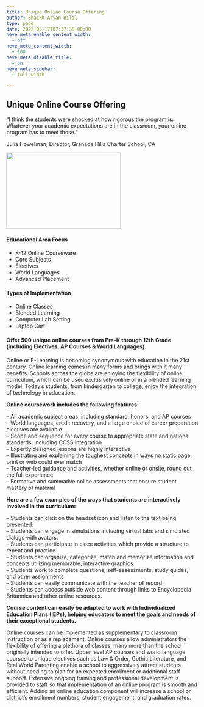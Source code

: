 ```yaml
---
title: Unique Online Course Offering
author: Shaikh Aryan Bilal
type: page
date: 2022-03-17T07:37:35+00:00
neve_meta_enable_content_width:
  - off
neve_meta_content_width:
  - 100
neve_meta_disable_title:
  - on
neve_meta_sidebar:
  - full-width

---
```

## Unique Online Course Offering

“I think the students were shocked at how rigorous the program is. Whatever your academic expectations are in the classroom, your online program has to meet those.”

Julia Howelman, Director, Granada Hills Charter School, CA

<img width="300" height="199" src="https://backbone.atnr.com.pk/wp-content/uploads/2022/03/virtual_learning_classroom_1.gif" alt="" loading="lazy" /> 

#### Educational Area Focus

  * K-12 Online Courseware
  * Core Subjects
  * Electives
  * World Languages
  * Advanced Placement

#### Types of Implementation

  * Online Classes
  * Blended Learning
  * Computer Lab Setting
  * Laptop Cart

#### Offer 500 unique online courses from Pre-K through 12th Grade (including Electives, AP Courses & World Languages).

Online or E-Learning is becoming synonymous with education in the 21st century. Online learning comes in many forms and brings with it many benefits. Schools across the globe are enjoying the flexibility of online curriculum, which can be used exclusively online or in a blended learning model. Today’s students, from kindergarten to college, enjoy the integration of technology in education.

<strong style="font-family: var( --e-global-typography-9548899-font-family ), Sans-serif; font-size: var( --e-global-typography-9548899-font-size ); letter-spacing: var( --e-global-typography-9548899-letter-spacing ); word-spacing: var( --e-global-typography-9548899-word-spacing ); text-transform: var(--bodyTextTransform);">Online coursework includes the following features:</strong>

– All academic subject areas, including standard, honors, and AP courses  
– World languages, credit recovery, and a large choice of career preparation electives are available  
– Scope and sequence for every course to appropriate state and national standards, including CCSS integration  
– Expertly designed lessons are highly interactive  
– Illustrating and explaining the toughest concepts in ways no static page, print or web could ever match  
– Teacher-led guidance and activities, whether online or onsite, round out the full experience  
– Formative and summative online assessments that ensure student mastery of material

**Here are a few examples of the ways that students are interactively involved in the curriculum:**

– Students can click on the headset icon and listen to the text being presented.  
– Students can engage in simulations including virtual labs and simulated dialogs with avatars.  
– Students can participate in cloze activities which provide a structure to repeat and practice.  
– Students can organize, categorize, match and memorize information and concepts utilizing memorable, interactive graphics.  
– Students work to complete questions, self-assessments, study guides, and other assignments  
– Students can easily communicate with the teacher of record.  
– Students can access outside web content through links to Encyclopedia Britannica and other online resources.

**Course content can easily be adapted to work with Individualized Education Plans (IEPs), helping educators to meet the goals and needs of their exceptional students.**

Online courses can be implemented as supplementary to classroom instruction or as a replacement. Online courses allow administrators the flexibility of offering a plethora of classes, many more than the school originally intended to offer. Upper level AP courses and world language courses to unique electives such as Law & Order, Gothic Literature, and Real World Parenting enable a school to aggressively attract students without needing to plan for an expected enrollment or additional staff support. Extensive ongoing training and professional development is provided to staff so that implementation of an online program is smooth and efficient. Adding an online education component will increase a school or district’s enrollment numbers, student engagement, and graduation rates.